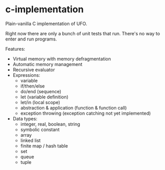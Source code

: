 # c-implementation

Plain-vanilla C implementation of UFO.

Right now there are only a bunch of unit tests that run. There's no way to enter and run programs.

Features:
* Virtual memory with memory defragmentation
* Automatic memory management
* Recursive evaluator
* Expressions:
  * variable
  * if/then/else
  * do/end (sequence)
  * let (variable definition)
  * let/in (local scope)
  * abstraction & application (function & function call)
  * exception throwing (exception catching not yet implemented)
* Data types:
  * integer, real, boolean, string
  * symbolic constant
  * array
  * linked list
  * finite map / hash table
  * set
  * queue
  * tuple
